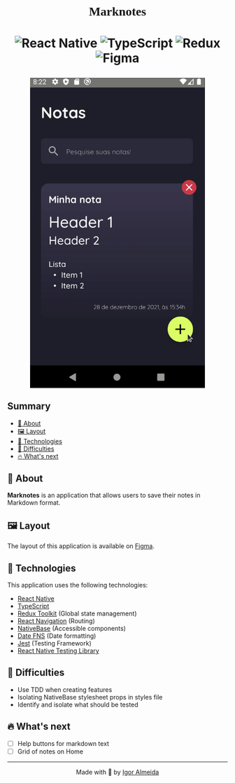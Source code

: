<link rel="preconnect" href="https://fonts.gstatic.com">
<link href="https://fonts.googleapis.com/css2?family=Nunito:wght@700&display=swap" rel="stylesheet">
<link href="https://fonts.googleapis.com/css2?family=Quicksand:wght@700&display=swap" rel="stylesheet">

<!-- Logo -->

<h1 align="center" style="font-family: Quicksand">
  Marknotes
<h1>

<!-- Badges -->

<p align="center">
  <img alt="React Native" src="https://img.shields.io/badge/React_Native-20232A?style=for-the-badge&logo=react&logoColor=61DAFB"/>
  <img alt="TypeScript" src="https://img.shields.io/badge/typescript%20-%23323330.svg?style=for-the-badge&logo=typescript"/>
  <img alt="Redux" src="https://img.shields.io/badge/redux%20-%23593d88.svg?&style=for-the-badge&logo=redux&logoColor=white"/>

  <img alt="Figma" src="https://img.shields.io/badge/figma%20-%23F24E1E.svg?&style=for-the-badge&logo=figma&logoColor=white"/>
</p>

<!-- Project Design -->

<p align="center">
	<img alt="App" align="center" width="400px" src=".github/App.gif" />
<p>

<!-- Summary -->

<h2>Summary</h2>

- [:bookmark: About](#bookmark-about)
- [:framed_picture: Layout](#framed_picture-layout)
- [:rocket: Technologies](#rocket-technologies)
- [:anger: Difficulties](#anger-difficulties)
- [:fire: What's next](#fire-whats-next)

<a id="about"></a>

## :bookmark: About

**Marknotes** is an application that allows users to save their notes in Markdown format.

<a id="layout"></a>

## :framed_picture: Layout

The layout of this application is available on [Figma](https://www.figma.com/file/pTDDY6X3imBxEVXwbbmrgr/Marknotes?node-id=110%3A120).


<a id="technologies"></a>

## :rocket: Technologies

This application uses the following technologies:

- [React Native](https://reactnative.dev/)
- [TypeScript](https://www.typescriptlang.org/)
- [Redux Toolkit](https://redux-toolkit.js.org/) (Global state management)
- [React Navigation](https://reactnavigation.org/) (Routing)
- [NativeBase](https://nativebase.io/) (Accessible components)
- [Date FNS](https://date-fns.org/) (Date formatting)
- [Jest](https://jestjs.io/) (Testing Framework)
- [React Native Testing Library](https://callstack.github.io/react-native-testing-library/)

<a id="difficulties"></a>

## :anger: Difficulties

- Use TDD when creating features
- Isolating NativeBase stylesheet props in styles file
- Identify and isolate what should be tested

<a id="whats-next"></a>

## :fire: What's next

- [ ] Help buttons for markdown text
- [ ] Grid of notes on Home

---

<p align="center">
  Made with 💚 by <a href="https://github.com/igooralm192" target="_blank">Igor Almeida</a>
</p>
